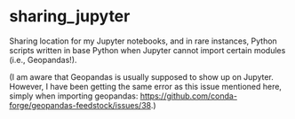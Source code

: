 # sharing_jupyter
Sharing location for my Jupyter notebooks, and in rare instances, Python scripts written in base Python when Jupyter cannot import certain modules (i.e., Geopandas!).

(I am aware that Geopandas is usually supposed to show up on Jupyter. However, I have been getting the same error as 
this issue mentioned here, simply when importing geopandas: https://github.com/conda-forge/geopandas-feedstock/issues/38.)
